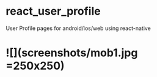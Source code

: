 # react_user_profile
User Profile pages for android/ios/web using react-native

# ![](screenshots/mob1.jpg =250x250)
